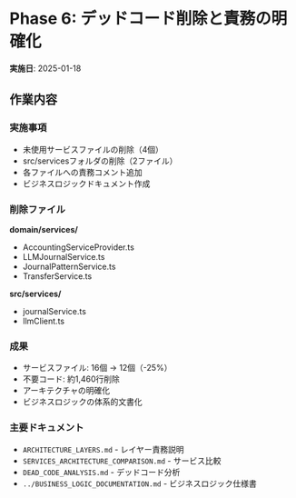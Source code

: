 # Phase 6: デッドコード削除と責務の明確化

**実施日**: 2025-01-18

## 作業内容

### 実施事項
- 未使用サービスファイルの削除（4個）
- src/servicesフォルダの削除（2ファイル）
- 各ファイルへの責務コメント追加
- ビジネスロジックドキュメント作成

### 削除ファイル
**domain/services/**
- AccountingServiceProvider.ts
- LLMJournalService.ts
- JournalPatternService.ts
- TransferService.ts

**src/services/**
- journalService.ts
- llmClient.ts

### 成果
- サービスファイル: 16個 → 12個（-25%）
- 不要コード: 約1,460行削除
- アーキテクチャの明確化
- ビジネスロジックの体系的文書化

### 主要ドキュメント
- `ARCHITECTURE_LAYERS.md` - レイヤー責務説明
- `SERVICES_ARCHITECTURE_COMPARISON.md` - サービス比較
- `DEAD_CODE_ANALYSIS.md` - デッドコード分析
- `../BUSINESS_LOGIC_DOCUMENTATION.md` - ビジネスロジック仕様書